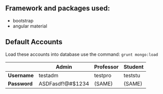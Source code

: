
## Framework and packages used:
- bootstrap
- angular material


## Default Accounts
Load these accounts into database use the command: `grunt mongo:load`

|              | Admin  |  Professor  | Student     |
| ------------ | ------ | ------------ | --------------- |
| **Username** | testadm  | testpro | teststu |
| **Password** | ASDFasdf!@#$1234  | (SAME) |(SAME) |


